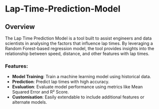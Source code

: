 # Lap-Time-Prediction-Model
## Overview
The Lap Time Prediction Model is a tool built to assist engineers and data scientists in analysing the factors that influence lap times. By leveraging a Random Forest-based regression model, the tool provides insights into the relationship between speed, distance, and other features with lap times.

### Features:
- **Model Training**: Train a machine learning model using historical data.
- **Prediction**: Predict lap times with high accuracy.
- **Evaluation**: Evaluate model performance using metrics like Mean Squared Error and R² Score.
- **Customisation**: Easily extendable to include additional features or alternate models.